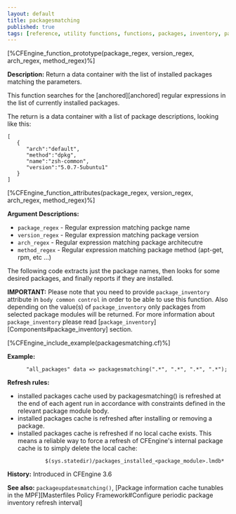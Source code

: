 ```yaml
---
layout: default
title: packagesmatching
published: true
tags: [reference, utility functions, functions, packages, inventory, packagesmatching]
---
```


[%CFEngine_function_prototype(package_regex, version_regex, arch_regex, method_regex)%]

**Description:** Return a data container with the list of installed packages
matching the parameters.

This function searches for the [anchored][anchored] regular expressions in the
list of currently installed packages.

The return is a data container with a list of package descriptions, looking like
this:

```
[
   {
      "arch":"default",
      "method":"dpkg",
      "name":"zsh-common",
      "version":"5.0.7-5ubuntu1"
   }
]

```

[%CFEngine_function_attributes(package_regex, version_regex, arch_regex, method_regex)%]

**Argument Descriptions:**

* `package_regex` - Regular expression matching packge name
* `version_regex` - Regular expression matching package version
* `arch_regex` - Regular expression matching package architecutre
* `method_regex` - Regular expression matching package method (apt-get, rpm, etc ...)

The following code extracts just the package names, then looks for
some desired packages, and finally reports if they are installed.

**IMPORTANT:** Please note that you need to provide `package_inventory` attribute in `body common control` in order to be able to use this function. Also depending on the value(s) of `package_inventory` only packages from selected package modules will be returned. For more information about `package_inventory` please read [`package_inventory`][Components#package_inventory] section.

[%CFEngine_include_example(packagesmatching.cf)%]

**Example:**

```cf3
      "all_packages" data => packagesmatching(".*", ".*", ".*", ".*");
```

**Refresh rules:**
* installed packages cache used by packagesmatching() is refreshed at the end of each agent run in accordance with constraints defined in the relevant package module body.
* installed packages cache is refreshed after installing or removing a package.
* installed packages cache is refreshed if no local cache exists.
        This means a reliable way to force a refresh of CFEngine's internal package cache is to simply delete the local cache:

```cf3
            $(sys.statedir)/packages_installed_<package_module>.lmdb*
```

**History:** Introduced in CFEngine 3.6

**See also:** `packageupdatesmatching()`, [Package information cache tunables in the MPF][Masterfiles Policy Framework#Configure periodic package inventory refresh interval]
